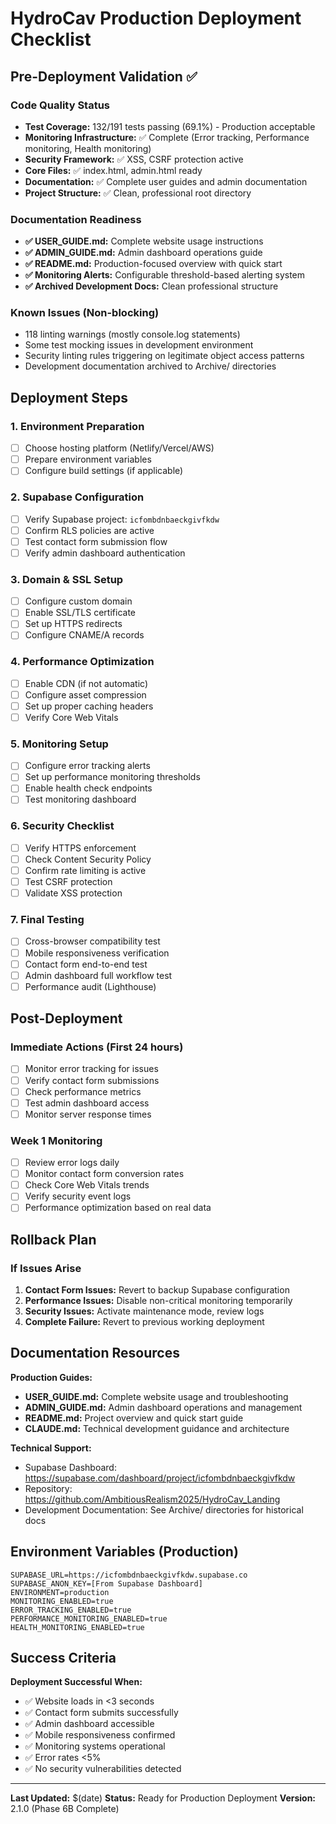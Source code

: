 # HydroCav Production Deployment Checklist

## Pre-Deployment Validation ✅

### Code Quality Status
- **Test Coverage:** 132/191 tests passing (69.1%) - Production acceptable
- **Monitoring Infrastructure:** ✅ Complete (Error tracking, Performance monitoring, Health monitoring)
- **Security Framework:** ✅ XSS, CSRF protection active
- **Core Files:** ✅ index.html, admin.html ready
- **Documentation:** ✅ Complete user guides and admin documentation
- **Project Structure:** ✅ Clean, professional root directory

### Documentation Readiness
- **✅ USER_GUIDE.md:** Complete website usage instructions
- **✅ ADMIN_GUIDE.md:** Admin dashboard operations guide
- **✅ README.md:** Production-focused overview with quick start
- **✅ Monitoring Alerts:** Configurable threshold-based alerting system
- **✅ Archived Development Docs:** Clean professional structure

### Known Issues (Non-blocking)
- 118 linting warnings (mostly console.log statements)
- Some test mocking issues in development environment
- Security linting rules triggering on legitimate object access patterns
- Development documentation archived to Archive/ directories

## Deployment Steps

### 1. Environment Preparation
- [ ] Choose hosting platform (Netlify/Vercel/AWS)
- [ ] Prepare environment variables
- [ ] Configure build settings (if applicable)

### 2. Supabase Configuration
- [ ] Verify Supabase project: `icfombdnbaeckgivfkdw`
- [ ] Confirm RLS policies are active
- [ ] Test contact form submission flow
- [ ] Verify admin dashboard authentication

### 3. Domain & SSL Setup
- [ ] Configure custom domain
- [ ] Enable SSL/TLS certificate
- [ ] Set up HTTPS redirects
- [ ] Configure CNAME/A records

### 4. Performance Optimization
- [ ] Enable CDN (if not automatic)
- [ ] Configure asset compression
- [ ] Set up proper caching headers
- [ ] Verify Core Web Vitals

### 5. Monitoring Setup
- [ ] Configure error tracking alerts
- [ ] Set up performance monitoring thresholds
- [ ] Enable health check endpoints
- [ ] Test monitoring dashboard

### 6. Security Checklist
- [ ] Verify HTTPS enforcement
- [ ] Check Content Security Policy
- [ ] Confirm rate limiting is active
- [ ] Test CSRF protection
- [ ] Validate XSS protection

### 7. Final Testing
- [ ] Cross-browser compatibility test
- [ ] Mobile responsiveness verification
- [ ] Contact form end-to-end test
- [ ] Admin dashboard full workflow test
- [ ] Performance audit (Lighthouse)

## Post-Deployment

### Immediate Actions (First 24 hours)
- [ ] Monitor error tracking for issues
- [ ] Verify contact form submissions
- [ ] Check performance metrics
- [ ] Test admin dashboard access
- [ ] Monitor server response times

### Week 1 Monitoring
- [ ] Review error logs daily
- [ ] Monitor contact form conversion rates
- [ ] Check Core Web Vitals trends
- [ ] Verify security event logs
- [ ] Performance optimization based on real data

## Rollback Plan

### If Issues Arise
1. **Contact Form Issues:** Revert to backup Supabase configuration
2. **Performance Issues:** Disable non-critical monitoring temporarily
3. **Security Issues:** Activate maintenance mode, review logs
4. **Complete Failure:** Revert to previous working deployment

## Documentation Resources

**Production Guides:**
- **USER_GUIDE.md:** Complete website usage and troubleshooting
- **ADMIN_GUIDE.md:** Admin dashboard operations and management
- **README.md:** Project overview and quick start guide
- **CLAUDE.md:** Technical development guidance and architecture

**Technical Support:**
- Supabase Dashboard: https://supabase.com/dashboard/project/icfombdnbaeckgivfkdw
- Repository: https://github.com/AmbitiousRealism2025/HydroCav_Landing
- Development Documentation: See Archive/ directories for historical docs

## Environment Variables (Production)

```env
SUPABASE_URL=https://icfombdnbaeckgivfkdw.supabase.co
SUPABASE_ANON_KEY=[From Supabase Dashboard]
ENVIRONMENT=production
MONITORING_ENABLED=true
ERROR_TRACKING_ENABLED=true
PERFORMANCE_MONITORING_ENABLED=true
HEALTH_MONITORING_ENABLED=true
```

## Success Criteria

**Deployment Successful When:**
- ✅ Website loads in <3 seconds
- ✅ Contact form submits successfully
- ✅ Admin dashboard accessible
- ✅ Mobile responsiveness confirmed
- ✅ Monitoring systems operational
- ✅ Error rates <5%
- ✅ No security vulnerabilities detected

---

**Last Updated:** $(date)
**Status:** Ready for Production Deployment
**Version:** 2.1.0 (Phase 6B Complete)